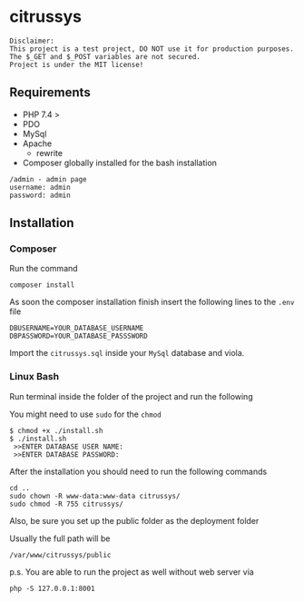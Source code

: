 # citrussys
```
Disclaimer:
This project is a test project, DO NOT use it for production purposes.
The $_GET and $_POST variables are not secured.
Project is under the MIT license!
```
## Requirements

- PHP 7.4 >
- PDO
- MySql
- Apache
  - rewrite
- Composer globally installed for the bash installation

```
/admin - admin page
username: admin
password: admin
```

## Installation

### Composer
Run the command
```shell
composer install
```
As soon the composer installation finish insert the following lines to the `.env` file 

```shell
DBUSERNAME=YOUR_DATABASE_USERNAME
DBPASSWORD=YOUR_DATABASE_PASSSWORD
```
Import the `citrussys.sql` inside your `MySql` database and viola. 

### Linux Bash

Run terminal inside the folder of the project and run the following 

You might need to use `sudo` for the `chmod` 

```shell
$ chmod +x ./install.sh
$ ./install.sh
 >>ENTER DATABASE USER NAME:
 >>ENTER DATABASE PASSWORD:
```


After the installation you should need to run the following commands
```shell
cd ..
sudo chown -R www-data:www-data citrussys/
sudo chmod -R 755 citrussys/
```

Also, be sure you set up the public folder as the deployment folder

Usually the full path will be
```shell
/var/www/citrussys/public
```

p.s.
You are able to run the project as well without web server via 
```shell
php -S 127.0.0.1:8001
```